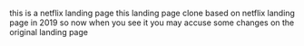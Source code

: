 this is a netflix landing page
this landing page clone based on netflix landing page in 2019
so now when you see it you may accuse some changes on the original landing page
